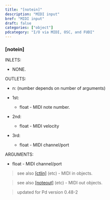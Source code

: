 ```yaml
---
title: "[notein]"
description: "MIDI input"
bref: "MIDI input"
draft: false
categories: ["object"]
pdcategory: "I/O via MIDI, OSC, and FUDI"
---
```


### [notein]

INLETS:

- NONE.

OUTLETS:

- n: (number depends on number of arguments)

- 1st: 
 
  - float - MIDI note number.
  
- 2nd: 

  - float - MIDI velocity
  
- 3rd: 

  - float - MIDI channel/port
  
ARGUMENTS:

- float - MIDI channel/port

> see also [[ctlin]](../ctlin) (etc) - MIDI in objects.

> see also [[noteout]](../noteout) (etc) - MIDI out objects.

> updated for Pd version 0.48-2
 
